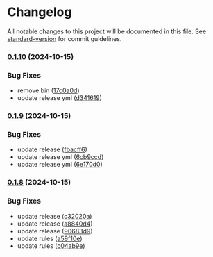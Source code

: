 # Changelog

All notable changes to this project will be documented in this file. See [standard-version](https://github.com/conventional-changelog/standard-version) for commit guidelines.

### [0.1.10](https://github.com/jwyGithub/eslint-config/compare/v0.1.9...v0.1.10) (2024-10-15)


### Bug Fixes

* remove bin ([17c0a0d](https://github.com/jwyGithub/eslint-config/commit/17c0a0df4b6fb4b6752c2d8e4de5fe052975389c))
* update release yml ([d341619](https://github.com/jwyGithub/eslint-config/commit/d341619a2a19076cc1b5d5a4566924b17aab0ce7))

### [0.1.9](https://github.com/jwyGithub/eslint-config/compare/v0.1.8...v0.1.9) (2024-10-15)

### Bug Fixes

-   update release ([fbacff6](https://github.com/jwyGithub/eslint-config/commit/fbacff694f16944e5c884f734bd40f7c1f25c07f))
-   update release yml ([6cb9ccd](https://github.com/jwyGithub/eslint-config/commit/6cb9ccd67ab25174c063d0a8af4544b36c9bb080))
-   update release yml ([6e170d0](https://github.com/jwyGithub/eslint-config/commit/6e170d031c53b549f80c3a01469c1fd7fb22416f))

### [0.1.8](https://github.com/jwyGithub/eslint-config/compare/v0.1.8-beta.2...v0.1.8) (2024-10-15)

### Bug Fixes

-   update release ([c32020a](https://github.com/jwyGithub/eslint-config/commit/c32020a7f376912f4a58947e7f6ef75bfe0542ef))
-   update release ([a8840d4](https://github.com/jwyGithub/eslint-config/commit/a8840d4af3236c799ef0b9fa3d9414829c782683))
-   update release ([90683d9](https://github.com/jwyGithub/eslint-config/commit/90683d9978a4359875ec06fe17eccd9a0786bcab))
-   update rules ([a59f10e](https://github.com/jwyGithub/eslint-config/commit/a59f10e1aeb5a5878d3a08a98e546d7f34045139))
-   update rules ([c04ab9e](https://github.com/jwyGithub/eslint-config/commit/c04ab9e5502673b1b56a7960326419e156ad7d68))
